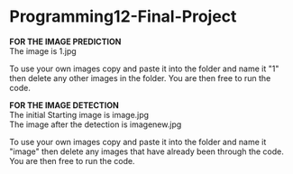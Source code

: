 # Programming12-Final-Project


**FOR THE IMAGE PREDICTION**<br>
The image is 1.jpg<br>

To use your own images copy and paste it into the folder and name it "1" then delete any other images in the folder. You are then free to run the code.<br>

**FOR THE IMAGE DETECTION**<br>
The initial Starting image is image.jpg<br>
The image after the detection is imagenew.jpg<br>

To use your own images copy and paste it into the folder and name it "image" then delete any images that have already been through the code. You are then free to run the code. 
